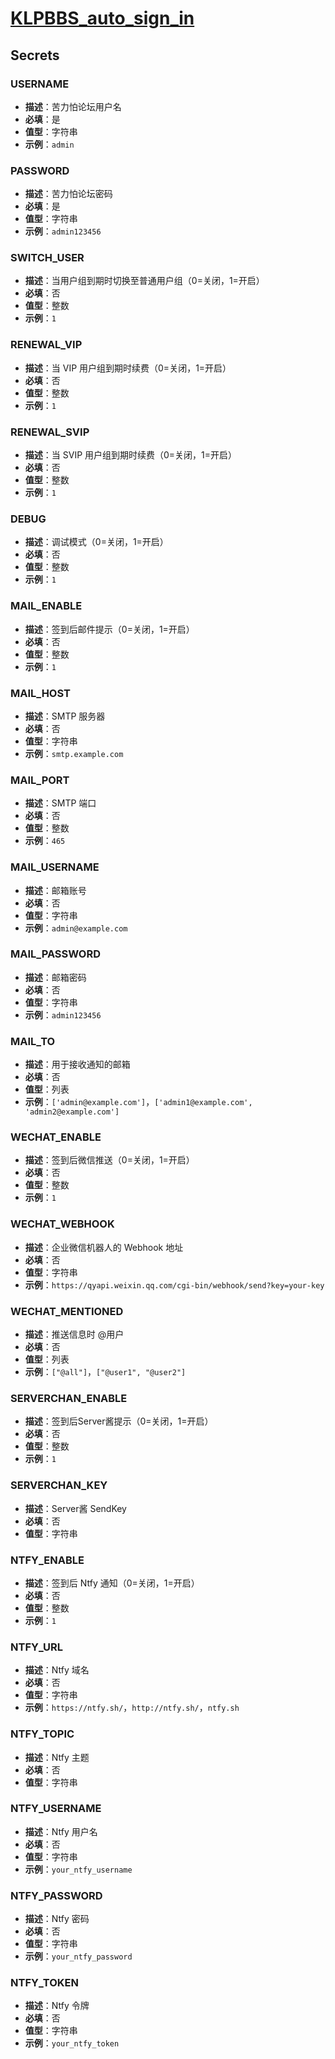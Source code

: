 # [KLPBBS_auto_sign_in](https://github.com/xyz8848/KLPBBS_auto_sign_in)
## Secrets

### USERNAME
- **描述**：苦力怕论坛用户名
- **必填**：是
- **值型**：字符串
- **示例**：`admin`

### PASSWORD
- **描述**：苦力怕论坛密码
- **必填**：是
- **值型**：字符串
- **示例**：`admin123456`

### SWITCH_USER
- **描述**：当用户组到期时切换至普通用户组（0=关闭，1=开启）
- **必填**：否
- **值型**：整数
- **示例**：`1`

### RENEWAL_VIP
- **描述**：当 VIP 用户组到期时续费（0=关闭，1=开启）
- **必填**：否
- **值型**：整数
- **示例**：`1`

### RENEWAL_SVIP
- **描述**：当 SVIP 用户组到期时续费（0=关闭，1=开启）
- **必填**：否
- **值型**：整数
- **示例**：`1`

### DEBUG
- **描述**：调试模式（0=关闭，1=开启）
- **必填**：否
- **值型**：整数
- **示例**：`1`

### MAIL_ENABLE
- **描述**：签到后邮件提示（0=关闭，1=开启）
- **必填**：否
- **值型**：整数
- **示例**：`1`

### MAIL_HOST
- **描述**：SMTP 服务器
- **必填**：否
- **值型**：字符串
- **示例**：`smtp.example.com`

### MAIL_PORT
- **描述**：SMTP 端口
- **必填**：否
- **值型**：整数
- **示例**：`465`

### MAIL_USERNAME
- **描述**：邮箱账号
- **必填**：否
- **值型**：字符串
- **示例**：`admin@example.com`

### MAIL_PASSWORD
- **描述**：邮箱密码
- **必填**：否
- **值型**：字符串
- **示例**：`admin123456`

### MAIL_TO
- **描述**：用于接收通知的邮箱
- **必填**：否
- **值型**：列表
- **示例**：`['admin@example.com']`，`['admin1@example.com', 'admin2@example.com']`

### WECHAT_ENABLE
- **描述**：签到后微信推送（0=关闭，1=开启）
- **必填**：否
- **值型**：整数
- **示例**：`1`

### WECHAT_WEBHOOK
- **描述**：企业微信机器人的 Webhook 地址
- **必填**：否
- **值型**：字符串
- **示例**：`https://qyapi.weixin.qq.com/cgi-bin/webhook/send?key=your-key`

### WECHAT_MENTIONED
- **描述**：推送信息时 @用户
- **必填**：否
- **值型**：列表
- **示例**：`["@all"]`，`["@user1", "@user2"]`

### SERVERCHAN_ENABLE
- **描述**：签到后Server酱提示（0=关闭，1=开启）
- **必填**：否
- **值型**：整数
- **示例**：`1`

### SERVERCHAN_KEY
- **描述**：Server酱 SendKey
- **必填**：否
- **值型**：字符串

### NTFY_ENABLE
- **描述**：签到后 Ntfy 通知（0=关闭，1=开启）
- **必填**：否
- **值型**：整数
- **示例**：`1`

### NTFY_URL
- **描述**：Ntfy 域名
- **必填**：否
- **值型**：字符串
- **示例**：`https://ntfy.sh/`，`http://ntfy.sh/`，`ntfy.sh`

### NTFY_TOPIC
- **描述**：Ntfy 主题
- **必填**：否
- **值型**：字符串

### NTFY_USERNAME
- **描述**：Ntfy 用户名
- **必填**：否
- **值型**：字符串
- **示例**：`your_ntfy_username`

### NTFY_PASSWORD
- **描述**：Ntfy 密码
- **必填**：否
- **值型**：字符串
- **示例**：`your_ntfy_password`

### NTFY_TOKEN
- **描述**：Ntfy 令牌
- **必填**：否
- **值型**：字符串
- **示例**：`your_ntfy_token`
